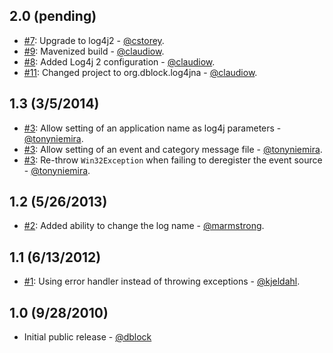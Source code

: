 2.0 (pending)
--------------

* [#7](https://github.com/dblock/log4jna/pull/8): Upgrade to log4j2 - [@cstorey](https://github.com/cstorey).
* [#9](https://github.com/dblock/log4jna/pull/9): Mavenized build - [@claudiow](https://github.com/claudiow).
* [#8](https://github.com/dblock/log4jna/pull/9): Added Log4j 2 configuration - [@claudiow](https://github.com/claudiow).
* [#11](https://github.com/dblock/log4jna/pull/19): Changed project to org.dblock.log4jna - [@claudiow](https://github.com/claudiow).

1.3 (3/5/2014)
--------------

* [#3](https://github.com/dblock/log4jna/pull/3): Allow setting of an application name as log4j parameters - [@tonyniemira](https://github.com/tonyniemira).
* [#3](https://github.com/dblock/log4jna/pull/3): Allow setting of an event and category message file - [@tonyniemira](https://github.com/tonyniemira).
* [#3](https://github.com/dblock/log4jna/pull/3): Re-throw `Win32Exception` when failing to deregister the event source - [@tonyniemira](https://github.com/tonyniemira).

1.2 (5/26/2013)
---------------

* [#2](https://github.com/dblock/log4jna/pull/2): Added ability to change the log name - [@marmstrong](https://github.com/marmstrong).

1.1 (6/13/2012)
---------------

* [#1](https://github.com/dblock/log4jna/pull/1): Using error handler instead of throwing exceptions - [@kjeldahl](https://github.com/kjeldahl).

1.0 (9/28/2010)
---------------

* Initial public release - [@dblock](https://github.com/dblock)
